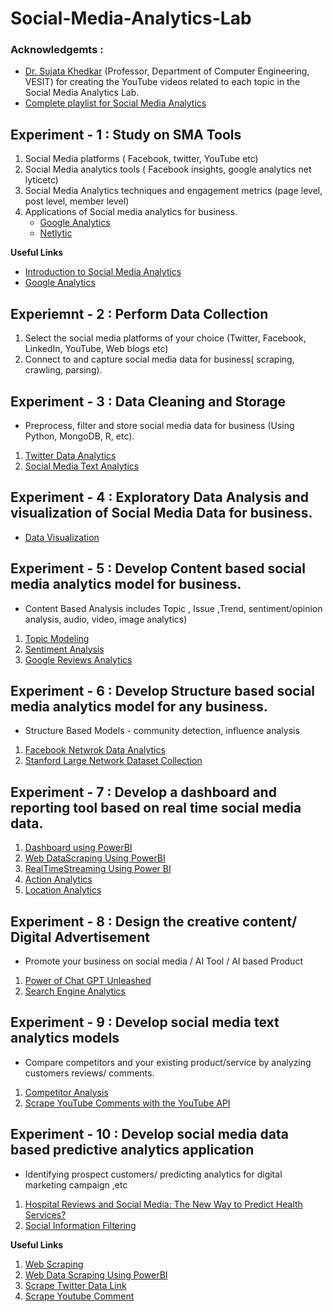 # Social-Media-Analytics-Lab

### Acknowledgemts : 
- [Dr. Sujata Khedkar](https://www.linkedin.com/in/sujata-khedkar-009971294/) (Professor, Department of Computer Engineering, VESIT) for creating the YouTube videos related to each topic in the Social Media Analytics Lab. 
- [Complete playlist for Social Media Analytics](http://bit.ly/3JR1wlK)

## Experiment - 1 : Study on SMA Tools
1. Social Media platforms ( Facebook, twitter, YouTube etc)
2. Social Media analytics tools ( Facebook insights, google analytics net lyticetc)
3. Social Media Analytics techniques and engagement metrics (page level, post level,	member level)
4. Applications of Social media analytics for business.
   - [Google Analytics](https://marketingplatform.google.com/about/analytics/)
   - [Netlytic](https://netlytic.org/)
  
**Useful Links**
- [Introduction to Social Media Analytics](https://www.youtube.com/watch?v=__vVQQ_j04Y)
- [Google Analytics](https://www.youtube.com/watch?v=BWE49rnDJsQ&t=74s)

## Experiemnt - 2 : Perform Data Collection
1. Select the social media platforms of your choice (Twitter, Facebook, LinkedIn, YouTube, Web blogs etc)
2. Connect to and capture social media data for business( scraping, crawling, parsing).

## Experiment - 3 : Data Cleaning and Storage
- Preprocess, filter and store social media data for business (Using Python, MongoDB, R, etc).
1. [Twitter Data Analytics](https://youtu.be/b1R7l1J37IA)
2. [Social Media Text Analytics](https://www.youtube.com/watch?v=oCKnmFcyTuk)

## Experiment - 4 : Exploratory Data Analysis and visualization of Social Media Data for business.
- [Data Visualization](https://www.youtube.com/watch?v=n5iLlBPekJk)

## Experiment - 5 : Develop Content based social media analytics model for business.
- Content Based Analysis includes Topic , Issue ,Trend, sentiment/opinion analysis, audio, video, image analytics)
1. [Topic Modeling](https://www.youtube.com/watch?v=NiMdZRAB9EM)
2. [Sentiment Analysis](https://www.youtube.com/watch?v=t0RUCuZB7h8)
3. [Google Reviews Analytics](https://www.youtube.com/watch?v=NiMdZRAB9EM)

## Experiment - 6 : Develop Structure based social media analytics model for any business.
- Structure Based Models - community detection, influence analysis
1. [Facebook Netwrok Data Analytics](https://www.youtube.com/watch?v=MZ-i9bUYpdA)
2. [Stanford Large Network Dataset Collection](https://snap.stanford.edu/data/)

## Experiment - 7 : Develop a dashboard and reporting tool based on real time social media data. 
1. [Dashboard using PowerBI](https://youtu.be/q7konN3PILc)
2. [Web DataScraping Using PowerBI](https://youtu.be/guPs9njdNUE)
3. [RealTimeStreaming Using Power BI](https://learn.microsoft.com/en-us/power-bi/connect-data/service-real-time-streaming)
4. [Action Analytics](https://youtu.be/oYV9Hepyej8)
5. [Location Analytics](https://youtu.be/mVhF2qbgyrk)

## Experiment - 8 : Design the creative content/ Digital Advertisement
- Promote your business on social media  / AI Tool / AI based Product
1. [Power of Chat GPT Unleashed](https://youtu.be/17u2qQJdrrE)
2. [Search Engine Analytics](https://www.youtube.com/watch?v=I5U2DZa1Xr0)

## Experiment - 9 : Develop social media text analytics models
- Compare competitors and your existing product/service by analyzing customers reviews/ comments. 
1. [Competitor Analysis](https://drive.google.com/file/d/1NyZ0KeUuGg9_xA9JJbJ4gKgse2mBC4M1/view)
2. [Scrape YouTube Comments with the YouTube API](https://www.youtube.com/watch?v=ml8sEJVnr4k)

## Experiment - 10 : Develop social media  data based predictive analytics application 
- Identifying prospect customers/ predicting analytics for digital marketing campaign ,etc
1. [Hospital Reviews and Social Media: The New Way to Predict Health Services?](https://www.youtube.com/watch?v=o30W_7xSm9I)
2. [Social Information Filtering](https://www.youtube.com/watch?v=7UDRevdAUjo)

**Useful Links**
1. [Web Scraping](https://www.youtube.com/watch?v=43Yqmv8Ez60)
3. [Web Data Scraping Using PowerBI](https://youtu.be/guPs9njdNUE)
4. [Scrape Twitter Data Link](https://youtu.be/7Kl9SGaD9Lg)
5. [Scrape Youtube Comment](https://youtu.be/ml8sEJVnr4k)
